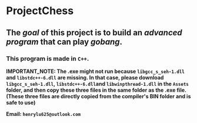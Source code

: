 # ProjectChess
## The _goal_ of this project is to build an *advanced program* that can play *gobang*.
### This program is made in ```C++```.

**IMPORTANT_NOTE: The .exe might not run because ```libgcc_s_seh-1.dll``` and ```libstdc++-6.dll``` are missing. In that case, please download ```libgcc_s_seh-1.dll```, ```libstdc++-6.dll```and ```libwinpthread-1.dll``` in the ```Assets``` folder, and then copy these three files in the same folder as the .exe file. (These three files are directly copied from the compiler's BIN folder and is safe to use)**

**Email: ```henrylu625@outlook.com```**
